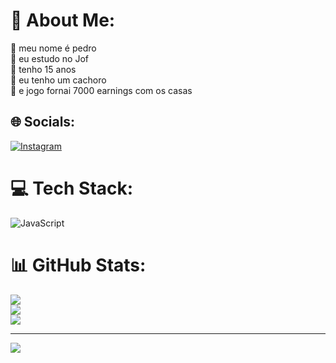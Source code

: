 # 💫 About Me:
🔭 meu nome é pedro<br>👯 eu estudo no Jof<br>🤝 tenho 15 anos<br>🌱 eu tenho um cachoro<br>💬 e jogo fornai 7000 earnings com os casas


## 🌐 Socials:
[![Instagram](https://img.shields.io/badge/Instagram-%23E4405F.svg?logo=Instagram&logoColor=white)](https://instagram.com/peedro.moraes) 

# 💻 Tech Stack:
![JavaScript](https://img.shields.io/badge/javascript-%23323330.svg?style=for-the-badge&logo=javascript&logoColor=%23F7DF1E)
# 📊 GitHub Stats:
![](https://github-readme-stats.vercel.app/api?username=drope7&theme=dark&hide_border=false&include_all_commits=true&count_private=true)<br/>
![](https://github-readme-streak-stats.herokuapp.com/?user=drope7&theme=dark&hide_border=false)<br/>
![](https://github-readme-stats.vercel.app/api/top-langs/?username=drope7&theme=dark&hide_border=false&include_all_commits=true&count_private=true&layout=compact)

---
[![](https://visitcount.itsvg.in/api?id=drope7&icon=0&color=0)](https://visitcount.itsvg.in)

<!-- Proudly created with GPRM ( https://gprm.itsvg.in ) -->
